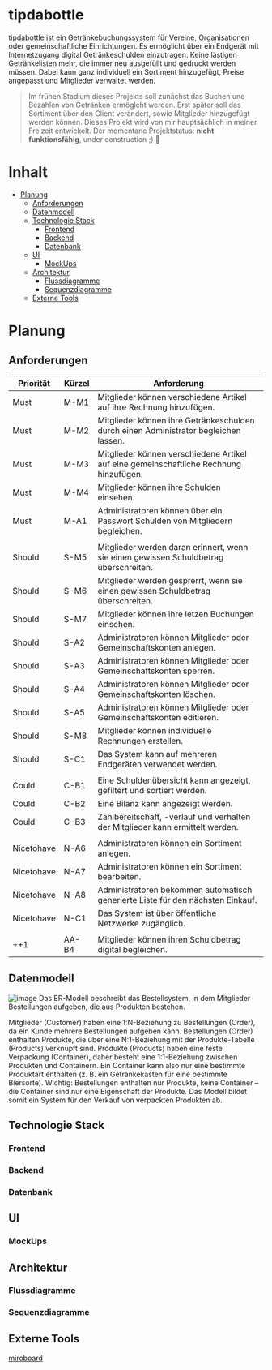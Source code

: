 # tipdabottle
tipdabottle ist ein Getränkebuchungssystem für Vereine, Organisationen oder gemeinschaftliche Einrichtungen. Es ermöglicht über ein Endgerät mit Internetzugang digital Getränkeschulden einzutragen. Keine lästigen Getränkelisten mehr, die immer neu ausgefüllt und gedruckt werden müssen. Dabei kann ganz individuell ein Sortiment hinzugefügt, Preise angepasst und Mitglieder verwaltet werden.
> Im frühen Stadium dieses Projekts soll zunächst das Buchen und Bezahlen von Getränken ermöglcht werden. Erst später soll das Sortiment über den Client verändert, sowie Mitglieder hinzugefügt werden können.
> Dieses Projekt wird von mir hauptsächlich in meiner Freizeit entwickelt. Der momentane Projektstatus: **nicht funktionsfähig**, under construction ;)
> 🚧

# Inhalt
- [Planung](#planung)
  - [Anforderungen](#anforderungen)
  - [Datenmodell](#datenmodell)
  - [Technologie Stack](#technologie-stack)
    - [Frontend](#frontend)
    - [Backend](#backend)
    - [Datenbank](#datenbank)
  - [UI](#ui)
    - [MockUps](#mockups)
  - [Architektur](#architektur)
    - [Flussdiagramme](#flussdiagramme)
    - [Sequenzdiagramme](#sequenzdiagramme)
  - [Externe Tools](#externe-tools)
# Planung
## Anforderungen
| Priorität  | Kürzel | Anforderung |
|-------|------|---------------------------|
| Must | M-M1 | Mitglieder können verschiedene Artikel auf ihre Rechnung hinzufügen. |
| Must | M-M2 | Mitglieder können ihre Getränkeschulden durch einen Administrator begleichen lassen. |
| Must | M-M3 | Mitglieder können verschiedene Artikel auf eine gemeinschaftliche Rechnung hinzufügen. |
| Must | M-M4 | Mitglieder können ihre Schulden einsehen. |
| Must | M-A1 | Administratoren können über ein Passwort Schulden von Mitgliedern begleichen. |
||
| Should | S-M5 | Mitglieder werden daran erinnert, wenn sie einen gewissen Schuldbetrag überschreiten. |
| Should | S-M6 | Mitglieder werden gesprerrt, wenn sie einen gewissen Schuldbetrag überschreiten. |
| Should | S-M7 | Mitglieder können ihre letzen Buchungen einsehen. |
| Should | S-A2 | Administratoren können Mitglieder oder Gemeinschaftskonten anlegen. |
| Should | S-A3 | Administratoren können Mitglieder oder Gemeinschaftskonten sperren. |
| Should | S-A4 | Administratoren können Mitglieder oder Gemeinschaftskonten löschen. |
| Should | S-A5 | Administratoren können Mitglieder oder Gemeinschaftskonten editieren. |
| Should | S-M8 | Mitglieder können individuelle Rechnungen erstellen. |
| Should | S-C1 | Das System kann auf mehreren Endgeräten verwendet werden. |
||
| Could | C-B1 | Eine Schuldenübersicht kann angezeigt, gefiltert und sortiert werden. |
| Could | C-B2 | Eine Bilanz kann angezeigt werden. |
| Could | C-B3 | Zahlbereitschaft, -verlauf und verhalten der Mitglieder kann ermittelt werden. |
||
| Nicetohave | N-A6 | Administratoren können ein Sortiment anlegen. |
| Nicetohave | N-A7 | Administratoren können ein Sortiment bearbeiten. |
| Nicetohave | N-A8 | Administratoren bekommen automatisch generierte Liste für den nächsten Einkauf. |
| Nicetohave | N-C1 | Das System ist über öffentliche Netzwerke zugänglich. |
||
| ++1 | AA-B4 | Mitglieder können ihren Schuldbetrag digital begleichen. |


## Datenmodell
![image](https://github.com/user-attachments/assets/90b73584-08f4-4835-bae3-1cfaf92ad6ed)
Das ER-Modell beschreibt das Bestellsystem, in dem Mitglieder Bestellungen aufgeben, die aus Produkten bestehen.

Mitglieder (Customer) haben eine 1:N-Beziehung zu Bestellungen (Order), da ein Kunde mehrere Bestellungen aufgeben kann.
Bestellungen (Order) enthalten Produkte, die über eine N:1-Beziehung mit der Produkte-Tabelle (Products) verknüpft sind.
Produkte (Products) haben eine feste Verpackung (Container), daher besteht eine 1:1-Beziehung zwischen Produkten und Containern. Ein Container kann also nur eine bestimmte Produktart enthalten (z. B. ein Getränkekasten für eine bestimmte Biersorte).
Wichtig: Bestellungen enthalten nur Produkte, keine Container – die Container sind nur eine Eigenschaft der Produkte. Das Modell bildet somit ein System für den Verkauf von verpackten Produkten ab. 

## Technologie Stack
### Frontend
### Backend
### Datenbank
## UI
### MockUps
## Architektur
### Flussdiagramme
### Sequenzdiagramme
## Externe Tools
[miroboard](https://miro.com/app/board/uXjVIOwNnL4=/?share_link_id=971222298874)
